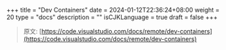 +++
title = "Dev Containers"
date = 2024-01-12T22:36:24+08:00
weight = 20
type = "docs"
description = ""
isCJKLanguage = true
draft = false
+++

> 原文: [https://code.visualstudio.com/docs/remote/dev-containers](https://code.visualstudio.com/docs/remote/dev-containers)
